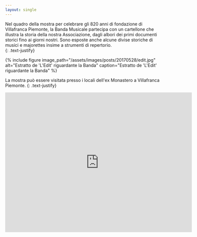 ```yaml
---
layout: single
---
```

Nel quadro della mostra per celebrare gli 820 anni di fondazione di Villafranca Piemonte, la Banda Musicale partecipa con un cartellone che illustra la storia della nostra Associazione, dagli albori dei primi documenti storici fino ai giorni nostri. Sono esposte anche alcune divise storiche di musici e majorettes insime a strumenti di repertorio.  
{: .text-justify}  

{% include figure image_path="/assets/images/posts/20170528/edit.jpg" alt="Estratto de 'L'Edit' riguardante la Banda" caption="Estratto de 'L'Edit' riguardante la Banda" %}

La mostra può essere visitata presso i locali dell'ex Monastero a Villafranca Piemonte.
{: .text-justify}  

<iframe src="https://www.google.com/maps/embed?pb=!1m18!1m12!1m3!1d707.9995295961988!2d7.504339429266105!3d44.78084369869369!2m3!1f0!2f0!3f0!3m2!1i1024!2i768!4f13.1!3m3!1m2!1s0x47881e4359d6d5b3%3A0xdd5ab44c7c47771c!2sVia+S.+Francesco+d&#39;Assisi%2C+2%2C+10068+Villafranca+Piemonte+TO!5e0!3m2!1sen!2sit!4v1497002819784" width="600" height="450" frameborder="0" style="border:0" allowfullscreen></iframe>
